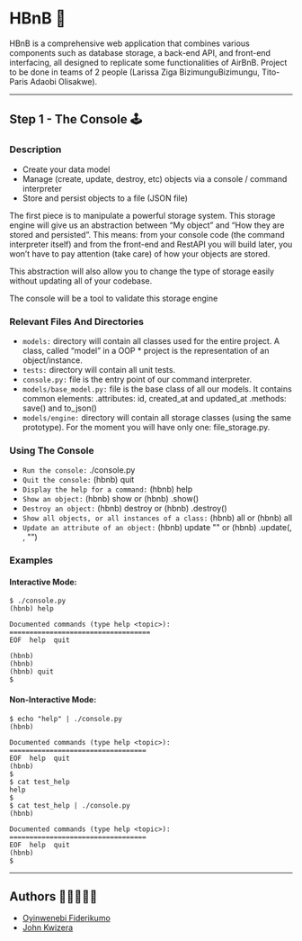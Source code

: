 # HBnB 🏨

HBnB is a comprehensive web application that combines various components such as database storage, a back-end API, and front-end interfacing, all designed to replicate some functionalities of AirBnB.
Project to be done in teams of 2 people (Larissa Ziga BizimunguBizimungu, Tito-Paris Adaobi Olisakwe).

-----------

## Step 1 - The Console 🕹️

### Description

* Create your data model
* Manage (create, update, destroy, etc) objects via a console / command interpreter
* Store and persist objects to a file (JSON file)

The first piece is to manipulate a powerful storage system. This storage engine will give us an abstraction between “My object” and “How they are stored and persisted”. This means: from your console code (the command interpreter itself) and from the front-end and RestAPI you will build later, you won’t have to pay attention (take care) of how your objects are stored.

This abstraction will also allow you to change the type of storage easily without updating all of your codebase.

The console will be a tool to validate this storage engine


### Relevant Files And Directories

* `models:` directory will contain all classes used for the entire project. A class, called “model” in a OOP * project is the representation of an object/instance.
* `tests:` directory will contain all unit tests.
* `console.py:` file is the entry point of our command interpreter.
* `models/base_model.py:` file is the base class of all our models. It contains common elements: .attributes: id, created_at and updated_at .methods: save() and to_json()
* `models/engine:` directory will contain all storage classes (using the same prototype). For the moment you will have only one: file_storage.py.


### Using The Console

* `Run the console:` ./console.py
* `Quit the console:` (hbnb) quit
* `Display the help for a command:` (hbnb) help <command>
* `Show an object:` (hbnb) show <class> <id> or (hbnb) <class>.show(<id>)
* `Destroy an object:` (hbnb) destroy <class> <id> or (hbnb) <class>.destroy(<id>)
* `Show all objects, or all instances of a class:` (hbnb) all or (hbnb) all <class>
* `Update an attribute of an object:` (hbnb) update <class> <id> <attribute name> "<attribute value>" or (hbnb) <class>.update(<id>, <attribute name>, "<attribute value>")


### Examples 

#### Interactive Mode:

```
$ ./console.py
(hbnb) help

Documented commands (type help <topic>):
===================================
EOF  help  quit

(hbnb) 
(hbnb) 
(hbnb) quit
$
```

#### Non-Interactive Mode:

```
$ echo "help" | ./console.py
(hbnb)

Documented commands (type help <topic>):
==================================
EOF  help  quit
(hbnb) 
$
$ cat test_help
help
$
$ cat test_help | ./console.py
(hbnb)

Documented commands (type help <topic>):
==================================
EOF  help  quit
(hbnb) 
$
```

---------------
## Authors 🧑🏿‍🤝‍🧑🏿
* [Oyinwenebi Fiderikumo](https://github.com/wenebifid)
* [John Kwizera](https://github.com/JOHN-KWIZERA)